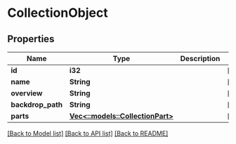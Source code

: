 # CollectionObject

## Properties

Name | Type | Description | Notes
------------ | ------------- | ------------- | -------------
**id** | **i32** |  | [optional] 
**name** | **String** |  | [optional] 
**overview** | **String** |  | [optional] 
**backdrop_path** | **String** |  | [optional] 
**parts** | [**Vec<::models::CollectionPart>**](collection-part.md) |  | [optional] 

[[Back to Model list]](../README.md#documentation-for-models) [[Back to API list]](../README.md#documentation-for-api-endpoints) [[Back to README]](../README.md)


